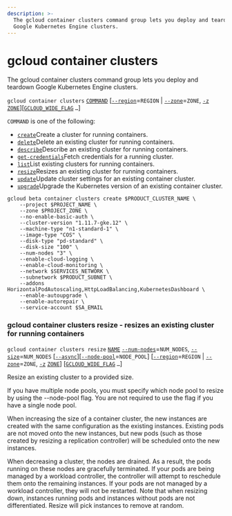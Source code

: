 ```yaml
---
description: >-
  The gcloud container clusters command group lets you deploy and teardown
  Google Kubernetes Engine clusters.
---
```


# gcloud container clusters

The gcloud container clusters command group lets you deploy and teardown Google Kubernetes Engine clusters.

`gcloud container clusters` [`COMMAND`](https://cloud.google.com/sdk/gcloud/reference/container/clusters/#COMMAND) \[[`--region`](https://cloud.google.com/sdk/gcloud/reference/container/clusters/#--region)=`REGION`     \| [`--zone`](https://cloud.google.com/sdk/gcloud/reference/container/clusters/#--zone)=`ZONE`, [`-z`](https://cloud.google.com/sdk/gcloud/reference/container/clusters/#-z) [`ZONE`](https://cloud.google.com/sdk/gcloud/reference/container/clusters/#ZONE)\]\[[`GCLOUD_WIDE_FLAG`](https://cloud.google.com/sdk/gcloud/reference/container/clusters/#GCLOUD-WIDE-FLAGS) `…`\]

`COMMAND` is one of the following:

* [`create`](https://cloud.google.com/sdk/gcloud/reference/container/clusters/create)Create a cluster for running containers.
* [`delete`](https://cloud.google.com/sdk/gcloud/reference/container/clusters/delete)Delete an existing cluster for running containers.
* [`describe`](https://cloud.google.com/sdk/gcloud/reference/container/clusters/describe)Describe an existing cluster for running containers.
* [`get-credentials`](https://cloud.google.com/sdk/gcloud/reference/container/clusters/get-credentials)Fetch credentials for a running cluster.
* [`list`](https://cloud.google.com/sdk/gcloud/reference/container/clusters/list)List existing clusters for running containers.
* [`resize`](https://cloud.google.com/sdk/gcloud/reference/container/clusters/resize)Resizes an existing cluster for running containers.
* [`update`](https://cloud.google.com/sdk/gcloud/reference/container/clusters/update)Update cluster settings for an existing container cluster.
* [`upgrade`](https://cloud.google.com/sdk/gcloud/reference/container/clusters/upgrade)Upgrade the Kubernetes version of an existing container cluster.

```text
gcloud beta container clusters create $PRODUCT_CLUSTER_NAME \
    --project $PROJECT_NAME \
    --zone $PROJECT_ZONE \
    --no-enable-basic-auth \
    --cluster-version "1.11.7-gke.12" \
    --machine-type "n1-standard-1" \
    --image-type "COS" \
    --disk-type "pd-standard" \
    --disk-size "100" \
    --num-nodes "3" \
    --enable-cloud-logging \
    --enable-cloud-monitoring \
    --network $SERVICES_NETWORK \
    --subnetwork $PRODUCT_SUBNET \
    --addons HorizontalPodAutoscaling,HttpLoadBalancing,KubernetesDashboard \
    --enable-autoupgrade \
    --enable-autorepair \
    --service-account $SA_EMAIL
```

### gcloud container clusters resize - resizes an existing cluster for running containers

`gcloud container clusters resize` [`NAME`](https://cloud.google.com/sdk/gcloud/reference/container/clusters/resize#NAME) [`--num-nodes`](https://cloud.google.com/sdk/gcloud/reference/container/clusters/resize#--num-nodes)=`NUM_NODES`, [`--size`](https://cloud.google.com/sdk/gcloud/reference/container/clusters/resize#--size)=`NUM_NODES` \[[`--async`](https://cloud.google.com/sdk/gcloud/reference/container/clusters/resize#--async)\]\[[`--node-pool`](https://cloud.google.com/sdk/gcloud/reference/container/clusters/resize#--node-pool)=`NODE_POOL`\] \[[`--region`](https://cloud.google.com/sdk/gcloud/reference/container/clusters/resize#--region)=`REGION`     \| [`--zone`](https://cloud.google.com/sdk/gcloud/reference/container/clusters/resize#--zone)=`ZONE`, [`-z`](https://cloud.google.com/sdk/gcloud/reference/container/clusters/resize#-z) [`ZONE`](https://cloud.google.com/sdk/gcloud/reference/container/clusters/resize#ZONE)\] \[[`GCLOUD_WIDE_FLAG`](https://cloud.google.com/sdk/gcloud/reference/container/clusters/resize#GCLOUD-WIDE-FLAGS) `…`\]

Resize an existing cluster to a provided size.

If you have multiple node pools, you must specify which node pool to resize by using the --node-pool flag. You are not required to use the flag if you have a single node pool.

When increasing the size of a container cluster, the new instances are created with the same configuration as the existing instances. Existing pods are not moved onto the new instances, but new pods \(such as those created by resizing a replication controller\) will be scheduled onto the new instances.

When decreasing a cluster, the nodes are drained. As a result, the pods running on these nodes are gracefully terminated. If your pods are being managed by a workload controller, the controller will attempt to reschedule them onto the remaining instances. If your pods are not managed by a workload controller, they will not be restarted. Note that when resizing down, instances running pods and instances without pods are not differentiated. Resize will pick instances to remove at random.

